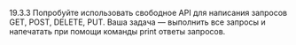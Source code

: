  19.3.3
Попробуйте использовать свободное API для написания запросов GET, POST, DELETE, PUT. Ваша задача — выполнить все запросы и напечатать при помощи команды print ответы запросов.
